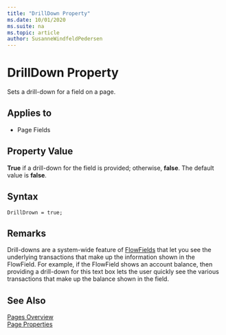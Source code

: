 ```yaml
---
title: "DrillDown Property"
ms.date: 10/01/2020
ms.suite: na
ms.topic: article
author: SusanneWindfeldPedersen
---
```


# DrillDown Property

Sets a drill-down for a field on a page.  
  
## Applies to  
  
- Page Fields
<!--  
> [!IMPORTANT]  
>  This property is not supported on Repeater controls on pages when it is displayed in the [!INCLUDE[nav_web](includes/nav_web_md.md)].  
-->

## Property Value

**True** if a drill-down for the field is provided; otherwise, **false**. The default value is **false**.  

## Syntax

```AL
DrillDrown = true;
```
  
## Remarks  

Drill-downs are a system-wide feature of [FlowFields](../devenv-flowfields.md) that let you see the underlying transactions that make up the information shown in the FlowField. For example, if the FlowField shows an account balance, then providing a drill-down for this text box lets the user quickly see the various transactions that make up the balance shown in the field.  
  
## See Also  

[Pages Overview](../devenv-pages-overview.md)   
[Page Properties](devenv-page-properties.md)   
